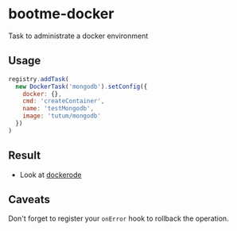 # bootme-docker

Task to administrate a docker environment

## Usage

```js
registry.addTask(
  new DockerTask('mongodb').setConfig({
    docker: {},
    cmd: 'createContainer',
    name: 'testMongodb',
    image: 'tutum/mongodb'
  })
)
```

## Result

- Look at [dockerode](https://github.com/apocas/dockerode)

## Caveats

Don't forget to register your `onError` hook to rollback the operation.
